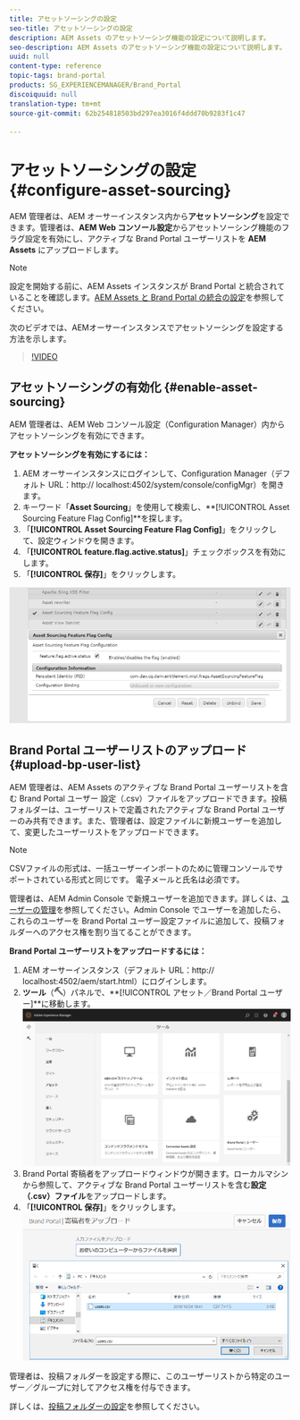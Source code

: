 ```yaml
---
title: アセットソーシングの設定
seo-title: アセットソーシングの設定
description: AEM Assets のアセットソーシング機能の設定について説明します。
seo-description: AEM Assets のアセットソーシング機能の設定について説明します。
uuid: null
content-type: reference
topic-tags: brand-portal
products: SG_EXPERIENCEMANAGER/Brand_Portal
discoiquuid: null
translation-type: tm+mt
source-git-commit: 62b254818503bd297ea3016f4ddd70b9283f1c47

---
```



# アセットソーシングの設定 {#configure-asset-sourcing}

AEM 管理者は、AEM オーサーインスタンス内から&#x200B;**アセットソーシング**&#x200B;を設定できます。管理者は、**AEM Web コンソール設定**&#x200B;からアセットソーシング機能のフラグ設定を有効にし、アクティブな Brand Portal ユーザーリストを **AEM Assets** にアップロードします。

>[!NOTE]
>
>設定を開始する前に、AEM Assets インスタンスが Brand Portal と統合されていることを確認します。[AEM Assets と Brand Portal の統合の設定](https://helpx.adobe.com/experience-manager/6-5/assets/using/brand-portal-configuring-integration.html)を参照してください。


次のビデオでは、AEMオーサーインスタンスでアセットソーシングを設定する方法を示します。

>[!VIDEO](https://video.tv.adobe.com/v/29771)

## アセットソーシングの有効化 {#enable-asset-sourcing}

AEM 管理者は、AEM Web コンソール設定（Configuration Manager）内からアセットソーシングを有効にできます。

**アセットソーシングを有効にするには：**
1. AEM オーサーインスタンスにログインして、Configuration Manager（デフォルト URL：http:// localhost:4502/system/console/configMgr）を開きます。
1. キーワード「**Asset Sourcing**」を使用して検索し、**[!UICONTROL Asset Sourcing Feature Flag Config]**を探します。
1. 「**[!UICONTROL Asset Sourcing Feature Flag Config]**」をクリックして、設定ウィンドウを開きます。
1. 「**[!UICONTROL feature.flag.active.status]**」チェックボックスを有効にします。
1. 「**[!UICONTROL 保存]**」をクリックします。

![](assets/enable-asset-sourcing.png)

## Brand Portal ユーザーリストのアップロード {#upload-bp-user-list}

AEM 管理者は、AEM Assets のアクティブな Brand Portal ユーザーリストを含む Brand Portal ユーザー 設定（.csv）ファイルをアップロードできます。投稿フォルダーは、ユーザーリストで定義されたアクティブな Brand Portal ユーザーのみ共有できます。また、管理者は、設定ファイルに新規ユーザーを追加して、変更したユーザーリストをアップロードできます。

>[!NOTE]
>
>CSVファイルの形式は、一括ユーザーインポートのために管理コンソールでサポートされている形式と同じです。 電子メールと氏名は必須です。

管理者は、AEM Admin Console で新規ユーザーを追加できます。詳しくは、[ユーザーの管理](brand-portal-adding-users.md)を参照してください。Admin Console でユーザーを追加したら、これらのユーザーを Brand Portal ユーザー設定ファイルに追加して、投稿フォルダーへのアクセス権を割り当てることができます。

**Brand Portal ユーザーリストをアップロードするには：**
1. AEM オーサーインスタンス（デフォルト URL：http:// localhost:4502/aem/start.html）にログインします。
1. **ツール**（![](assets/tools.png)）パネルで、**[!UICONTROL アセット／Brand Portal ユーザー]**に移動します。   ![](assets/upload-user-list1.png)
1. Brand Portal 寄稿者をアップロードウィンドウが開きます。ローカルマシンから参照して、アクティブな Brand Portal ユーザーリストを含む&#x200B;**設定（.csv）ファイル**&#x200B;をアップロードします。
1. 「**[!UICONTROL 保存]**」をクリックします。   ![](assets/upload-user-list2.png)


管理者は、投稿フォルダーを設定する際に、このユーザーリストから特定のユーザー／グループに対してアクセス権を付与できます。

詳しくは、[投稿フォルダーの設定](brand-portal-contribution-folder.md)を参照してください。
